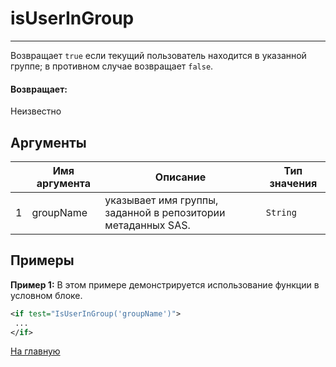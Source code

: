 # isUserInGroup

---

Возвращает `true` если текущий пользователь находится в указанной группе; в противном случае возвращает `false`.

#### Возвращает:

Неизвестно

## Аргументы

|  | Имя аргумента | Описание | Тип значения |
| --- | --- | --- | --- |
| 1 | groupName | указывает имя группы, заданной в репозитории метаданных SAS. | `String` |

## Примеры

**Пример 1:** В этом примере демонстрируется использование функции в условном блоке.
```xml
<if test="IsUserInGroup('groupName')">
 ...
</if>
```



[На главную](./ecmfunctions/)